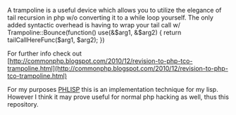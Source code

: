 A trampoline is a useful device which allows you to utilize the elegance of tail recursion in php w/o converting it to a while loop yourself. The only added syntactic overhead is having to wrap your tail call w/ 
    Trampoline::Bounce(function() use(&$arg1, &$arg2) { return tailCallHereFunc($arg1, $arg2); })

For further info check out [http://commonphp.blogspot.com/2010/12/revision-to-php-tco-trampoline.html](http://commonphp.blogspot.com/2010/12/revision-to-php-tco-trampoline.html) 

For my purposes [PHLISP](http://www.github.com/shaunxcode/phlisp) this is an implementation technique for my lisp. However I think it may prove useful for normal php hacking as well, thus this repository.
